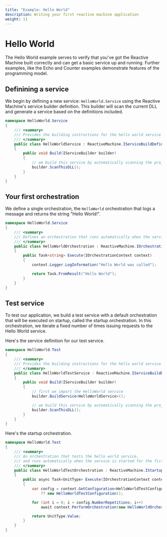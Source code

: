 ```yaml
---
title: "Example: Hello World"
description: Writing your first reactive machine application
weight: 11
---
```


# Hello World

The Hello World example serves to verify that you've got the Reactive Machine built correctly and can get a basic service up and running.  Further examples, like the Echo and Counter examples demonstrate features of the programming model.

## Definining a service

We begin by defining a new service: ```HelloWorld.Service``` using the Reactive Machine's service builder definition.  This builder will scan the current DLL and generate a service based on the definitions included.

```c#
namespace HelloWorld.Service
{
    /// <summary>
    /// Provides the building instructions for the hello world service
    /// </summary>
    public class HelloWorldService : ReactiveMachine.IServiceBuildDefinition
    {
        public void Build(IServiceBuilder builder)
        {
            // we build this service by automatically scanning the project for declarations
            builder.ScanThisDLL();
        }
    }
}
```

## Your first orchestration

We define a single orchestration, the ```HelloWorld``` orchestration that logs a message and returns the string "Hello World!".

```c#
namespace HelloWorld.Service
{
    /// <summary>
    /// Defines an orchestration that runs automatically when the service is started for the first time
    /// </summary>
    public class HelloWorldOrchestration : ReactiveMachine.IOrchestration<string>
    {
        public Task<string> Execute(IOrchestrationContext context)
        {
            context.Logger.LogInformation("Hello World was called");

            return Task.FromResult("Hello World");
        }
    }
}
```

## Test service

To test our application, we build a test service with a default orchestration that will be executed on startup, called the startup orchestration.  In this orchestration, we iterate a fixed number of times issuing requests to the Hello World service.

Here's the service definition for our test service.

```c#
namespace HelloWorld.Test
{
    /// <summary>
    /// Provides the building instructions for the hello world service
    /// </summary>
    public class HelloWorldTestService : ReactiveMachine.IServiceBuildDefinition
    {
        public void Build(IServiceBuilder builder)
        {
            // first we import the HelloWorld service
            builder.BuildService<HelloWorldService>();

            // we build this service by automatically scanning the project for declarations
            builder.ScanThisDLL();
        }
    }
}
```

Here's the startup orchestration.

```c#
namespace HelloWorld.Test
{
    /// <summary>
    /// An orchestration that tests the hello world service,
    /// and runs automatically when the service is started for the first time
    /// </summary>
    public class HelloWorldTestOrchestration : ReactiveMachine.IStartupOrchestration
    {
        public async Task<UnitType> Execute(IOrchestrationContext context)
        {
            var config = context.GetConfiguration<HelloWorldTestConfiguration>() 
                ?? new HelloWorldTestConfiguration();

            for (int i = 0; i < config.NumberRepetitions; i++)
                await context.PerformOrchestration(new HelloWorldOrchestration());

            return UnitType.Value;
        }
    }
}
```